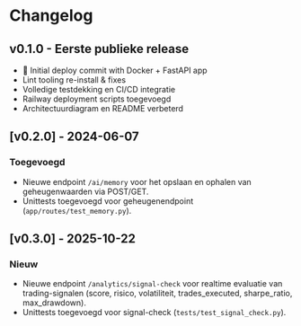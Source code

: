 # Changelog

## v0.1.0 - Eerste publieke release

- 🚀 Initial deploy commit with Docker + FastAPI app
- Lint tooling re-install & fixes
- Volledige testdekking en CI/CD integratie
- Railway deployment scripts toegevoegd
- Architectuurdiagram en README verbeterd

## [v0.2.0] - 2024-06-07

### Toegevoegd

- Nieuwe endpoint `/ai/memory` voor het opslaan en ophalen van geheugenwaarden via POST/GET.
- Unittests toegevoegd voor geheugenendpoint (`app/routes/test_memory.py`).

## [v0.3.0] - 2025-10-22

### Nieuw

- Nieuwe endpoint `/analytics/signal-check` voor realtime evaluatie van trading-signalen (score, risico, volatiliteit, trades_executed, sharpe_ratio, max_drawdown).
- Unittests toegevoegd voor signal-check (`tests/test_signal_check.py`).
